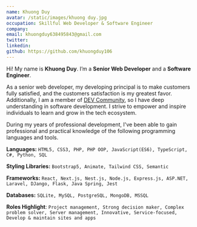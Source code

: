 ```yaml
---
name: Khuong Duy
avatar: /static/images/khuong duy.jpg
occupation: Skillful Web Developer & Software Engineer
company:
email: khuongduy638495843@gmail.com
twitter: 
linkedin: 
github: https://github.com/khuongduy106
---
```


Hi!
My name is **Khuong Duy**.
I’m a **Senior Web Developer** and a **Software Engineer**.

As a senior web developer, my developing principal is to make customers fully satisfied, and the customers satisfaction is my greatest favor.
Additionally, I am a member of [DEV Community](https://dev.to/), so I have deep understanding in software development.
I strive to empower and inspire individuals to learn and grow in the tech ecosystem.

During my years of professional development, I've been able to gain professional and practical knowledge of the following programming languages and tools.

**Languages:** `HTML5, CSS3, PHP, PHP OOP, JavaScript(ES6), TypeScript, C#, Python, SQL`

**Styling Libraries:** `Bootstrap5, Animate, Tailwind CSS, Semantic`

**Frameworks:** `React, Next.js, Nest.js, Node.js, Express.js, ASP.NET, Laravel, DJango, Flask, Java Spring, Jest`

**Databases:** `SQLite, MySQL, PostgreSQL, MongoDB, MSSQL`

**Roles Highlight**: `Project management, Strong decision maker, Complex problem solver, Server management, Innovative, Service-focused, Develop & maintain sites and apps`
